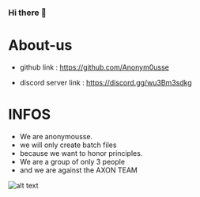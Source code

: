 ### Hi there 👋

# About-us

- github link : https://github.com/Anonym0usse

- discord server link : https://discord.gg/wu3Bm3sdkg

# INFOS

- We are anonymousse.
- we will only create batch files
- because we want to honor principles.
- We are a group of only 3 people 
- and we are against the AXON TEAM


 ![alt text](https://avatars.githubusercontent.com/u/114878396?s=400&u=dc940cfa1af7f2ffac91118efdd46f0e96c44477&v=4) 
